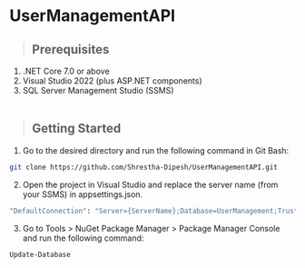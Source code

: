 # UserManagementAPI

>## Prerequisites
1. .NET Core 7.0 or above
2. Visual Studio 2022 (plus ASP.NET components)
3. SQL Server Management Studio (SSMS)
\
&nbsp;
>## Getting Started
1. Go to the desired directory and run the following command in Git Bash:
```bash
git clone https://github.com/Shrestha-Dipesh/UserManagementAPI.git
```

2. Open the project in Visual Studio and replace the server name (from your SSMS) in appsettings.json.
```bash
"DefaultConnection": "Server={ServerName};Database=UserManagement;Trusted_Connection=True;Encrypt=False"
```

3. Go to Tools > NuGet Package Manager > Package Manager Console and run the following command:
```bash
Update-Database
```
